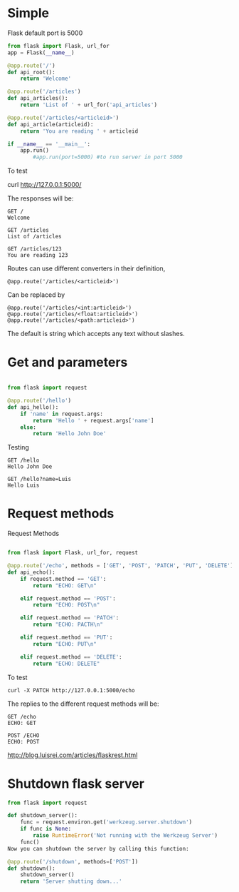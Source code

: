<!-- TITLE: Flask -->
<!-- SUBTITLE: A quick summary of Flask -->

# Simple

Flask default port is 5000

```python
from flask import Flask, url_for
app = Flask(__name__)

@app.route('/')
def api_root():
    return 'Welcome'

@app.route('/articles')
def api_articles():
    return 'List of ' + url_for('api_articles')

@app.route('/articles/<articleid>')
def api_article(articleid):
    return 'You are reading ' + articleid

if __name__ == '__main__':
    app.run()
		#app.run(port=5000) #to run server in port 5000 
```
To test

curl http://127.0.0.1:5000/

The responses will be:

```text
GET /
Welcome

GET /articles
List of /articles

GET /articles/123
You are reading 123
```

Routes can use different converters in their definition,

`@app.route('/articles/<articleid>')`

Can be replaced by

`@app.route('/articles/<int:articleid>')`
`@app.route('/articles/<float:articleid>')`
`@app.route('/articles/<path:articleid>')`

The default is string which accepts any text without slashes.

# Get and parameters

```python

from flask import request

@app.route('/hello')
def api_hello():
    if 'name' in request.args:
        return 'Hello ' + request.args['name']
    else:
        return 'Hello John Doe'
```
Testing


```text
GET /hello
Hello John Doe

GET /hello?name=Luis
Hello Luis
```

# Request methods

Request Methods


```python

from flask import Flask, url_for, request

@app.route('/echo', methods = ['GET', 'POST', 'PATCH', 'PUT', 'DELETE'])
def api_echo():
    if request.method == 'GET':
        return "ECHO: GET\n"

    elif request.method == 'POST':
        return "ECHO: POST\n"

    elif request.method == 'PATCH':
        return "ECHO: PACTH\n"

    elif request.method == 'PUT':
        return "ECHO: PUT\n"

    elif request.method == 'DELETE':
        return "ECHO: DELETE"
```

To test

`curl -X PATCH http://127.0.0.1:5000/echo`

The replies to the different request methods will be:


```text
GET /echo
ECHO: GET

POST /ECHO
ECHO: POST
```

http://blog.luisrei.com/articles/flaskrest.html


# Shutdown flask server


```python
from flask import request

def shutdown_server():
    func = request.environ.get('werkzeug.server.shutdown')
    if func is None:
        raise RuntimeError('Not running with the Werkzeug Server')
    func()
Now you can shutdown the server by calling this function:

@app.route('/shutdown', methods=['POST'])
def shutdown():
    shutdown_server()
    return 'Server shutting down...'
```
